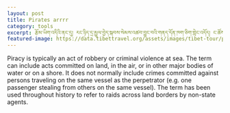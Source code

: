 ```yaml
---
layout: post
title: Pirates arrrr
category: tools
excerpt: རྩོམ་ཡིག་འདིའི་ནང་དུ། རང་ཉིད་དྲ་མྱུལ་བྱེད་སྐབས་སེམས་འཚབ་བྱུང་བའི་གནད་དོན་ཁག་ཅིག་གླེང་འདོད། ང་ཚོས་དྲ་སྟེང་དུ་གནས་ཚུལ་མང་པོ་ཞིག་བརྗེ་ལེན་དང་བརྒྱུད་སྐུར་བྱེད་ཀྱི་ཡོད་ལ།
featured-image: https://data.tibettravel.org/assets/images/tibet-tour/potalapalace-facts.jpg
---
```


Piracy is typically an act of robbery or criminal violence at sea. The term can include acts committed on land, in the air, or in other major bodies of water or on a shore. It does not normally include crimes committed against persons traveling on the same vessel as the perpetrator (e.g. one passenger stealing from others on the same vessel). The term has been used throughout history to refer to raids across land borders by non-state agents.
